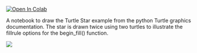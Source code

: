 [![Open In Colab](https://colab.research.google.com/assets/colab-badge.svg)](https://colab.research.google.com/github/mathriddle/ColabTurtlePlus/blob/main/examples_version2/files/TurtleStar.ipynb)

A notebook to draw the Turtle Star example from the python Turtle graphics documentation. The star is drawn twice using two turtles to illustrate the fillrule options for the begin_fill() function. 

![](https://github.com/mathriddle/ColabTurtlePlus/raw/main/stars.svg)
